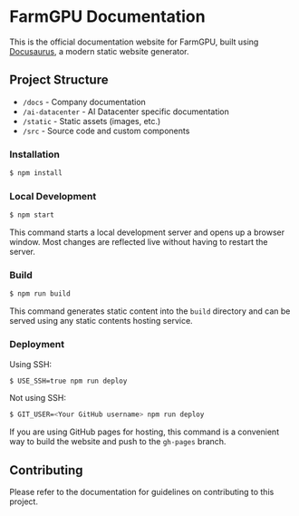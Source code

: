 # FarmGPU Documentation

This is the official documentation website for FarmGPU, built using [Docusaurus](https://docusaurus.io/), a modern static website generator.

## Project Structure

- `/docs` - Company documentation
- `/ai-datacenter` - AI Datacenter specific documentation
- `/static` - Static assets (images, etc.)
- `/src` - Source code and custom components

### Installation

```bash
$ npm install
```

### Local Development

```bash
$ npm start
```

This command starts a local development server and opens up a browser window. Most changes are reflected live without having to restart the server.

### Build

```bash
$ npm run build
```

This command generates static content into the `build` directory and can be served using any static contents hosting service.

### Deployment

Using SSH:

```bash
$ USE_SSH=true npm run deploy
```

Not using SSH:

```bash
$ GIT_USER=<Your GitHub username> npm run deploy
```

If you are using GitHub pages for hosting, this command is a convenient way to build the website and push to the `gh-pages` branch.

## Contributing

Please refer to the documentation for guidelines on contributing to this project.

